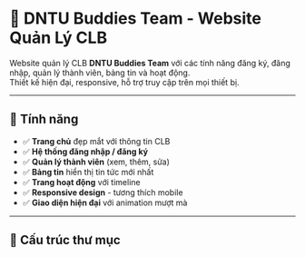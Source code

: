 # 🌟 DNTU Buddies Team - Website Quản Lý CLB

Website quản lý CLB **DNTU Buddies Team** với các tính năng đăng ký, đăng nhập, quản lý thành viên, bảng tin và hoạt động.  
Thiết kế hiện đại, responsive, hỗ trợ truy cập trên mọi thiết bị.

---

## 🚀 Tính năng

- ✅ **Trang chủ** đẹp mắt với thông tin CLB
- ✅ **Hệ thống đăng nhập / đăng ký**
- ✅ **Quản lý thành viên** (xem, thêm, sửa)
- ✅ **Bảng tin** hiển thị tin tức mới nhất
- ✅ **Trang hoạt động** với timeline
- ✅ **Responsive design** - tương thích mobile
- ✅ **Giao diện hiện đại** với animation mượt mà

---

## 📁 Cấu trúc thư mục

